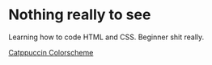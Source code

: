 # Nothing really to see
Learning how to code HTML and CSS. Beginner shit really.

[Catppuccin Colorscheme](https://github.com/catppuccin/catppuccin/tree/main?tab=readme-ov-file) 
